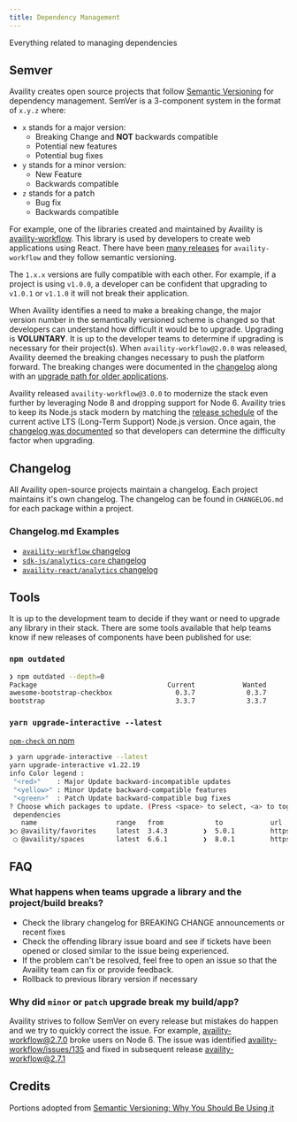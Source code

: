 ```yaml
---
title: Dependency Management
---
```


Everything related to managing dependencies

## Semver

Availity creates open source projects that follow [Semantic Versioning](https://semver.org/) for dependency management. SemVer is a 3-component system in the format of `x.y.z` where:

-   `x` stands for a major version:
    -   Breaking Change and **NOT** backwards compatible
    -   Potential new features
    -   Potential bug fixes
-   `y` stands for a minor version:
    -   New Feature
    -   Backwards compatible
-   `z` stands for a patch
    -   Bug fix
    -   Backwards compatible

For example, one of the libraries created and maintained by Availity is [availity-workflow](https://github.com/Availity/availity-workflow). This library is used by developers to create web applications using React. There have been [many releases](https://github.com/Availity/availity-workflow/tags) for `availity-workflow` and they follow semantic versioning.

The `1.x.x` versions are fully compatible with each other. For example, if a project is using `v1.0.0`, a developer can be confident that upgrading to `v1.0.1` or `v1.1.0` it will not break their application.

When Availity identifies a need to make a breaking change, the major version number in the semantically versioned scheme is changed so that developers can understand how difficult it would be to upgrade. Upgrading is **VOLUNTARY**. It is up to the developer teams to determine if upgrading is necessary for their project(s). When `availity-workflow@2.0.0` was released, Availity deemed the breaking changes necessary to push the platform forward. The breaking changes were documented in the [changelog](https://github.com/Availity/availity-workflow/releases/tag/v2.0.0) along with an [upgrade path for older applications](https://github.com/Availity/availity-toolkit/wiki/Upgrading-to-availity-angular-2.x-and-availity-workflow-2.x).

Availity released `availity-workflow@3.0.0` to modernize the stack even further by leveraging Node 8 and dropping support for Node 6. Availity tries to keep its Node.js stack modern by matching the [release schedule](https://github.com/nodejs/Release#release-schedule) of the current active LTS (Long-Term Support) Node.js version. Once again, the [changelog was documented](https://github.com/Availity/availity-workflow/releases/tag/v3.0.0) so that developers can determine the difficulty factor when upgrading.

## Changelog

All Availity open-source projects maintain a changelog. Each project maintains it's own changelog. The changelog can be found in `CHANGELOG.md` for each package within a project.

### Changelog.md Examples

-   [`availity-workflow` changelog](https://github.com/Availity/availity-workflow/blob/master/packages/workflow/CHANGELOG.md)
-   [`sdk-js/analytics-core` changelog](https://github.com/Availity/sdk-js/blob/master/packages/analytics-core/CHANGELOG.md)
-   [`availity-react/analytics` changelog](https://github.com/Availity/availity-react/blob/master/packages/analytics/CHANGELOG.md)

## Tools

It is up to the development team to decide if they want or need to upgrade any library in their stack. There are some tools available that help teams know if new releases of components have been published for use:

### `npm outdated`

```bash
❯ npm outdated --depth=0
Package                                 Current            Wanted        Latest  Location
awesome-bootstrap-checkbox                0.3.7             0.3.7         1.0.0  availity-toolkit > availity-uikit
bootstrap                                 3.3.7             3.3.7         4.0.0  availity-toolkit > availity-uikit
```

### `yarn upgrade-interactive --latest`

[`npm-check` on npm](https://www.npmjs.com/package/npm-check)

```bash
❯ yarn upgrade-interactive --latest
yarn upgrade-interactive v1.22.19
info Color legend :
 "<red>"    : Major Update backward-incompatible updates
 "<yellow>" : Minor Update backward-compatible features
 "<green>"  : Patch Update backward-compatible bug fixes
? Choose which packages to update. (Press <space> to select, <a> to toggle all, <i> to invert selection)
 dependencies
   name                    range   from             to            url
❯◯ @availity/favorites     latest  3.4.3         ❯  5.0.1         https://availity.github.io/availity-react/components/favorites/index
 ◯ @availity/spaces        latest  6.6.1         ❯  8.0.1         https://availity.github.io/availity-react/components/spaces/index
```

## FAQ

### What happens when teams upgrade a library and the project/build breaks?

-   Check the library changelog for BREAKING CHANGE announcements or recent fixes
-   Check the offending library issue board and see if tickets have been
    opened or closed similar to the issue being experienced.
-   If the problem can't be resolved, feel free to open an issue so that the Availity team can fix or provide feedback.
-   Rollback to previous library version if necessary

### Why did `minor` or `patch` upgrade break my build/app?

Availity strives to follow SemVer on every release but mistakes do happen and we try to quickly correct the issue. For example, [availity-workflow@2.7.0](https://github.com/Availity/availity-workflow/releases/tag/v2.7.0) broke users on Node 6. The issue was identified [availity-workflow/issues/135](https://github.com/Availity/availity-workflow/issues/135) and fixed in subsequent release [availity-workflow@2.7.1](https://github.com/Availity/availity-workflow/releases/tag/v2.7.1)

## Credits

Portions adopted from [Semantic Versioning: Why You Should Be Using it](https://www.sitepoint.com/semantic-versioning-why-you-should-using/)
